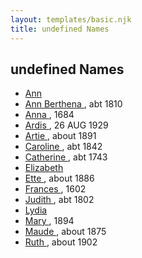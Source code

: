 ```yaml
---
layout: templates/basic.njk
title: undefined Names
---
```

## undefined Names
- [Ann ](/people/3/3872021)
- [Ann Berthena ](/people/9/91501676), abt 1810
- [Anna ](/people/4/45457809), 1684
- [Ardis ](/people/1/16505489), 26 AUG 1929
- [Artie ](/people/4/49074271), about 1891
- [Caroline ](/people/4/42501514), abt 1842
- [Catherine ](/people/6/61051648), abt 1743
- [Elizabeth ](/people/7/71389724)
- [Ette ](/people/5/56444908), about 1886
- [Frances ](/people/1/15178620), 1602
- [Judith ](/people/9/94900602), abt 1802
- [Lydia ](/people/1/18213296)
- [Mary ](/people/7/77211374), 1894
- [Maude ](/people/5/58402932), about 1875
- [Ruth ](/people/6/68735088), about 1902
